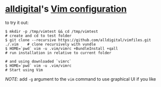 # [alldigital](http://github.com/alldigital)'s [Vim configuration](http://github.com/alldigital/vimfiles)

to try it out:

    $ mkdir -p /tmp/vimtest && cd /tmp/vimtest                               # create and cd to test folder
    $ git clone --recursive https://github.com/alldigital/vimfiles.git ./.vim    # clone recursively with vundle
    $ HOME=`pwd` vim -u .vim/vimrc +BundleInstall +qall                     # run installation in relative to current folder
                                                                            # and using downloaded `vimrc`
    $ HOME=`pwd` vim -u .vim/vimrc                                          # Start using Vim

*NOTE*: add `-g` argument to the `vim` command to use graphical UI if you like
